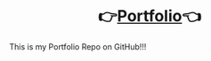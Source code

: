 <div align="center">
  
# 👉[Portfolio](https://gauravbisht005.github.io)👈
</div>
This is my Portfolio Repo on GitHub!!!
